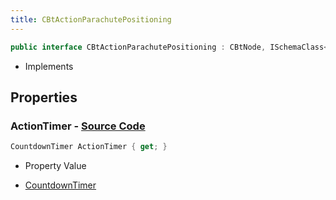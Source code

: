 ```yaml
---
title: CBtActionParachutePositioning
---
```


```csharp
public interface CBtActionParachutePositioning : CBtNode, ISchemaClass<CBtNode>, ISchemaClass<CBtActionParachutePositioning>, ISchemaField, ISchemaClass, INativeHandle
```

- Implements

## Properties

### **ActionTimer** - [Source Code](https://github.com/swiftly-solution/swiftlys2/blob/main/managed/src/SwiftlyS2.Generated/Schemas/Interfaces/CBtActionParachutePositioning.cs#L16)

```csharp
CountdownTimer ActionTimer { get; }
```

- Property Value

- [CountdownTimer](/docs/api/shared/schemadefinitions/countdowntimer)

